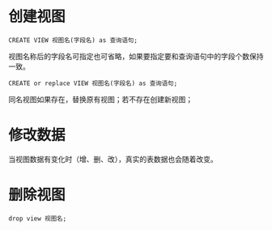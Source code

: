 # 创建视图

```mysql
CREATE VIEW 视图名(字段名) as 查询语句;
```

视图名称后的字段名可指定也可省略，如果要指定要和查询语句中的字段个数保持一致。

```mysql
CREATE or replace VIEW 视图名(字段名) as 查询语句;
```

同名视图如果存在，替换原有视图；若不存在创建新视图；

# 修改数据

当视图数据有变化时（增、删、改），真实的表数据也会随着改变。

# 删除视图

```mysql
drop view 视图名;
```

